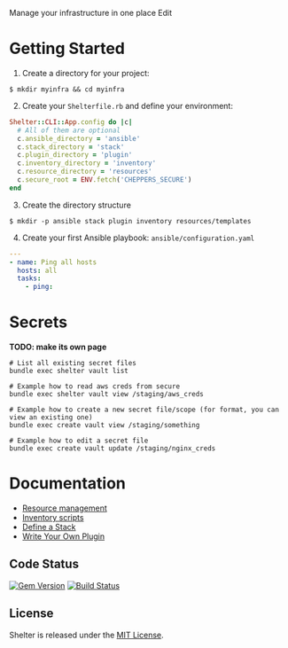 Manage your infrastructure in one place Edit

# Getting Started

1. Create a directory for your project:

```
$ mkdir myinfra && cd myinfra
```

2. Create your `Shelterfile.rb` and define your environment:

```ruby
Shelter::CLI::App.config do |c|
  # All of them are optional
  c.ansible_directory = 'ansible'
  c.stack_directory = 'stack'
  c.plugin_directory = 'plugin'
  c.inventory_directory = 'inventory'
  c.resource_directory = 'resources'
  c.secure_root = ENV.fetch('CHEPPERS_SECURE')
end
```

3. Create the directory structure

```
$ mkdir -p ansible stack plugin inventory resources/templates
```

4. Create your first Ansible playbook: `ansible/configuration.yaml`

```yaml
---
- name: Ping all hosts
  hosts: all
  tasks:
    - ping:
```

# Secrets

**TODO: make its own page**

```
# List all existing secret files
bundle exec shelter vault list

# Example how to read aws creds from secure
bundle exec shelter vault view /staging/aws_creds

# Example how to create a new secret file/scope (for format, you can view an existing one)
bundle exec create vault view /staging/something

# Example how to edit a secret file
bundle exec create vault update /staging/nginx_creds
```


# Documentation

- [Resource management](https://yitsushi.github.io/shelter/docs/resource-management/)
- [Inventory scripts](https://yitsushi.github.io/shelter/docs/inventory-scripts/)
- [Define a Stack](https://yitsushi.github.io/shelter/docs/define-a-stack/)
- [Write Your Own Plugin](https://yitsushi.github.io/shelter/docs/write-your-own-plugin/)

## Code Status

[![Gem Version](https://badge.fury.io/rb/shelter.svg)](https://badge.fury.io/rb/shelter)
[![Build Status](https://travis-ci.org/Yitsushi/shelter.svg?branch=master)](https://travis-ci.org/Yitsushi/shelter)

## License

Shelter is released under the [MIT License](http://www.opensource.org/licenses/MIT).
